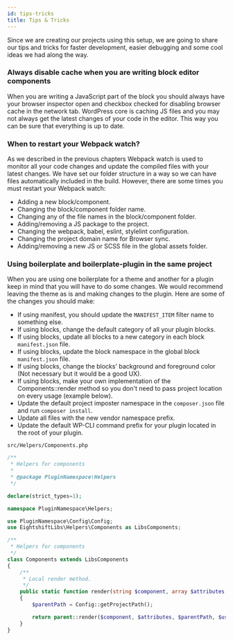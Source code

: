 ```yaml
---
id: tips-tricks
title: Tips & Tricks
---
```


Since we are creating our projects using this setup, we are going to share our tips and tricks for faster development, easier debugging and some cool ideas we had along the way.

### Always disable cache when you are writing block editor components

When you are writing a JavaScript part of the block you should always have your browser inspector open and checkbox checked for disabling browser cache in the network tab. WordPress core is caching JS files and you may not always get the latest changes of your code in the editor. This way you can be sure that everything is up to date.

### When to restart your Webpack watch?

As we described in the previous chapters Webpack watch is used to monitor all your code changes and update the compiled files with your latest changes. We have set our folder structure in a way so we can have files automatically included in the build. However, there are some times you must restart your Webpack watch:

* Adding a new block/component.
* Changing the block/component folder name.
* Changing any of the file names in the block/component folder.
* Adding/removing a JS package to the project.
* Changing the webpack, babel, eslint, stylelint configuration.
* Changing the project domain name for Browser sync.
* Adding/removing a new JS or SCSS file in the global assets folder.

### Using boilerplate and boilerplate-plugin in the same project

When you are using one boilerplate for a theme and another for a plugin keep in mind that you will have to do some changes. We would recommend leaving the theme as is and making changes to the plugin. Here are some of the changes you should make:

* If using manifest, you should update the `MANIFEST_ITEM` filter name to something else.
* If using blocks, change the default category of all your plugin blocks.
* If using blocks, update all blocks to a new category in each block `manifest.json` file.
* If using blocks, update the block namespace in the global block `manifest.json` file.
* If using blocks, change the blocks' background and foreground color (Not necessary but it would be a good UX).
* If using blocks, make your own implementation of the Components::render method so you don't need to pass project location on every usage (example below).
* Update the default project imposter namespace in the `composer.json` file and run `composer install`.
* Update all files with the new vendor namespace prefix.
* Update the default WP-CLI command prefix for your plugin located in the root of your plugin.

`src/Helpers/Components.php`

```php
/**
 * Helpers for components
 *
 * @package PluginNamespace\Helpers
 */

declare(strict_types=1);

namespace PluginNamespace\Helpers;

use PluginNamespace\Config\Config;
use EightshiftLibs\Helpers\Components as LibsComponents;

/**
 * Helpers for components
 */
class Components extends LibsComponents
{
	/**
	 * Local render method.
	 */
	public static function render(string $component, array $attributes = [], string $parentPath = '', bool $useComponentDefaults = false): string
	{
		$parentPath = Config::getProjectPath();

		return parent::render($component, $attributes, $parentPath, $useComponentDefaults);
	}
}
```
